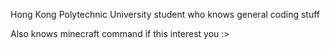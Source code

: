 Hong Kong Polytechnic University student who knows general coding stuff

Also knows minecraft command if this interest you :>

<!---
Doramuh/Doramuh is a ✨ special ✨ repository because its `README.md` (this file) appears on your GitHub profile.
You can click the Preview link to take a look at your changes.
--->
